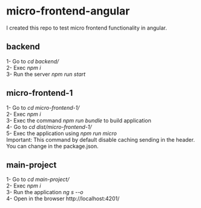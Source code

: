 # micro-frontend-angular  
I created this repo to test micro frontend functionality in angular.  

## backend  
1- Go to *cd backend/*  
2- Exec *npm i*  
3- Run the server *npm run start*  
  
## micro-frontend-1  
1- Go to *cd micro-frontend-1/*  
2- Exec *npm i*  
3- Exec the command *npm run bundle* to build application  
4- Go to *cd dist/micro-frontend-1/*  
5- Exec the application using *npm run micro*  
Important: This command by default disable caching sending in the header. You can change in the package.json.  
  
## main-project  
1- Go to *cd main-project/*  
2- Exec *npm i*  
3- Run the application *ng s --o*  
4- Open in the browser http://localhost:4201/  
